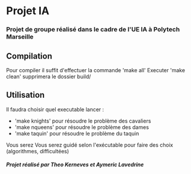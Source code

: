 # Projet IA

### Projet de groupe réalisé dans le cadre de l'UE IA à Polytech Marseille

## Compilation

Pour compiler il suffit d'effectuer la commande 'make all'
Executer 'make clean' supprimera le dossier build/

## Utilisation

Il faudra choisir quel executable lancer :
* 'make knights' pour résoudre le problème des cavaliers
* 'make nqueens' pour résoudre le problème des dames 
* 'make taquin' pour résoudre le problème du taquin

Vous serez Vous serez guidé selon l'exécutable pour faire des choix (algorithmes, difficultées)

##### *Projet réalisé par Theo Kerneves et Aymeric Lavedrine*